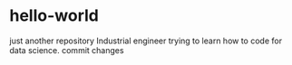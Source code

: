 # hello-world
just another repository
Industrial engineer trying to learn how to code for data science.
commit changes

